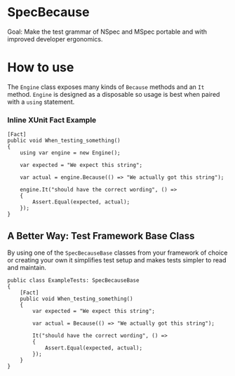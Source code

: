 # SpecBecause
Goal: Make the test grammar of NSpec and MSpec portable and with improved developer ergonomics.


# How to use
The `Engine` class exposes many kinds of `Because` methods and an `It` method. `Engine` is designed as a disposable so usage is best when paired with a `using` statement.

### Inline XUnit Fact Example
```
[Fact]
public void When_testing_something()
{
    using var engine = new Engine();

    var expected = "We expect this string";

    var actual = engine.Because(() => "We actually got this string");

    engine.It("should have the correct wording", () =>
    {
        Assert.Equal(expected, actual);
    });
}
```

## A Better Way: Test Framework Base Class
By using one of the `SpecBecauseBase` classes from your framework of choice or creating your own it simplifies test setup and makes tests simpler to read and maintain.

```
public class ExampleTests: SpecBecauseBase
{
    [Fact]
    public void When_testing_something()
    {
        var expected = "We expect this string";

        var actual = Because(() => "We actually got this string");

        It("should have the correct wording", () =>
        {
            Assert.Equal(expected, actual);
        });
    }
}
```
